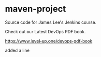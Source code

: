 # maven-project
Source code for James Lee's Jenkins course.

Check out our Latest DevOps PDF book.

https://www.level-up.one/devops-pdf-book

added a line 
